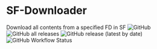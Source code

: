 # SF-Downloader
Download all contents from a specified FD in SF
![GitHub](https://img.shields.io/github/license/omski/SF-Downloader?style=for-the-badge) ![GitHub all releases](https://img.shields.io/github/downloads/omski/SF-Downloader/total?style=for-the-badge) ![GitHub release (latest by date)](https://img.shields.io/github/v/release/omski/SF-Downloader?style=for-the-badge) ![GitHub Workflow Status](https://img.shields.io/github/workflow/status/omski/SF-Downloader/Go?style=for-the-badge)
